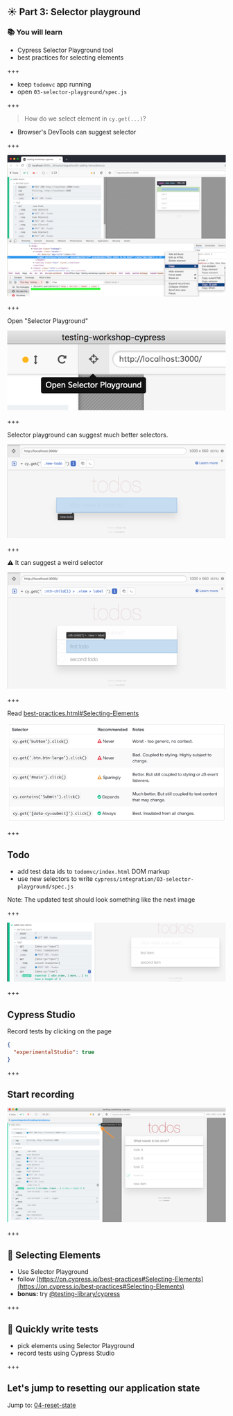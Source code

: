 ## ☀️ Part 3: Selector playground

### 📚 You will learn

- Cypress Selector Playground tool
- best practices for selecting elements

+++

- keep `todomvc` app running
- open `03-selector-playground/spec.js`

+++

> How do we select element in `cy.get(...)`?

- Browser's DevTools can suggest selector

+++

![Chrome suggests selector](./images/chrome-copy-js-path.png)

+++

Open "Selector Playground"

![Selector playground button](./images/selector-button.png)

+++

Selector playground can suggest much better selectors.

![Selector playground](./images/selector-playground.png)

+++

⚠️ It can suggest a weird selector

![Default suggestion](./images/default-suggestion.png)

+++

Read [best-practices.html#Selecting-Elements](https://docs.cypress.io/guides/references/best-practices.html#Selecting-Elements)

![Best practice](./images/best-practice.png)

+++

## Todo

- add test data ids to `todomvc/index.html` DOM markup
- use new selectors to write `cypress/integration/03-selector-playground/spec.js`

Note:
The updated test should look something like the next image

+++

![Selectors](./images/selectors.png)

+++
## Cypress Studio

Record tests by clicking on the page

```json
{
  "experimentalStudio": true
}
```

+++
## Start recording

![open Cypress Studio](./images/start-studio.png)

+++
## 🏁 Selecting Elements

- Use Selector Playground
- follow [https://on.cypress.io/best-practices#Selecting-Elements](https://on.cypress.io/best-practices#Selecting-Elements)
- **bonus:** try [@testing-library/cypress](https://testing-library.com/docs/cypress-testing-library/intro)

+++

## 🏁 Quickly write tests

- pick elements using Selector Playground
- record tests using Cypress Studio

+++

## Let's jump to resetting our application state

Jump to: [04-reset-state](?p=04-reset-state)